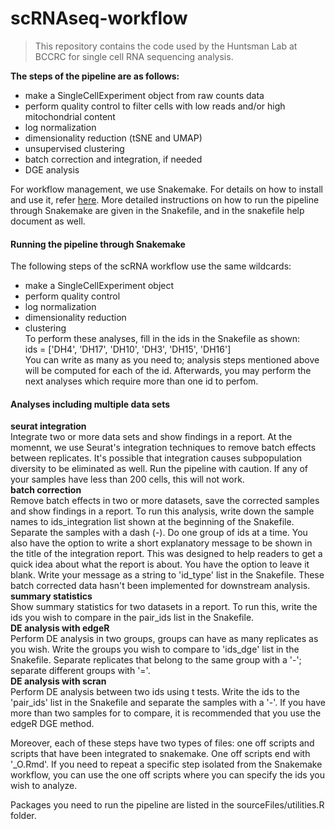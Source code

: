 # scRNAseq-workflow

> This repository contains the code used by the Huntsman Lab at BCCRC for single cell RNA sequencing analysis.

**The steps of the pipeline are as follows:**  
- make a SingleCellExperiment object from raw counts data  
- perform quality control to filter cells with low reads and/or high mitochondrial content  
- log normalization  
- dimensionality reduction (tSNE and UMAP) 
- unsupervised clustering  
- batch correction and integration, if needed  
- DGE analysis  

For workflow management, we use Snakemake. For details on how to install and use it, refer <a href="https://snakemake.readthedocs.io/en/stable/" target="_blank">here</a>. More detailed instructions on how to run the pipeline through Snakemake are given in the Snakefile, and in the snakefile help document as well. 

#### Running the pipeline through Snakemake 
The following steps of the scRNA workflow use the same wildcards:  
- make a SingleCellExperiment object  
- perform quality control  
- log normalization  
- dimensionality reduction  
- clustering  
To perform these analyses, fill in the ids in the Snakefile as shown:  
ids = ['DH4', 'DH17', 'DH10', 'DH3', 'DH15', 'DH16']  
You can write as many as you need to; analysis steps mentioned above will be computed for each of the id. Afterwards, you may perform the next analyses which require more than one id to perfom. 

#### Analyses including multiple data sets  
**seurat integration**  
Integrate two or more data sets and show findings in a report. At the momennt, we use Seurat's integration techniques to remove batch effects between replicates. It's possible that integration causes subpopulation diversity to be eliminated as well. Run the pipeline with caution. If any of your samples have less than 200 cells, this will not work.  
**batch correction**  
Remove batch effects in two or more datasets, save the corrected samples and show findings in a report. To run this analysis, write down the sample names to ids_integration list shown at the beginning of the Snakefile. Separate the samples with a dash (-). Do one group of ids at a time. You also have the option to write a short explanatory message to be shown in the title of the integration report. This was designed to help readers to get a quick idea about what the report is about. You have the option to leave it blank. Write your message as a string to 'id_type' list in the Snakefile. These batch corrected data hasn't been implemented for downstream analysis.  
**summary statistics**  
Show summary statistics for two datasets in a report. To run this, write the ids you wish to compare in the pair_ids list in the Snakefile.  
**DE analysis with edgeR**  
Perform DE analysis in two groups, groups can have as many replicates as you wish. Write the groups you wish to compare to 'ids_dge' list in the Snakefile. Separate replicates that belong to the same group with a '-'; separate different groups with '='.  
**DE analysis with scran**  
Perform DE analysis between two ids using t tests. Write the ids to the 'pair_ids' list in the Snakefile and separate the samples with a '-'. If you have more than two samples for to compare, it is recommended that you use the edgeR DGE method. 

Moreover, each of these steps have two types of files: one off scripts and scripts that have been integrated to snakemake. One off scripts end with '_O.Rmd'. If you need to repeat a specific step isolated from the Snakemake workflow, you can use the one off scripts where you can specify the ids you wish to analyze.  

Packages you need to run the pipeline are listed in the sourceFiles/utilities.R folder. 

















